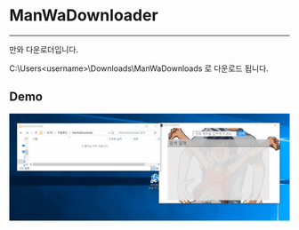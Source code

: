 # ManWaDownloader

----------

만와 다운로더입니다.

C:\Users\<username>\Downloads\ManWaDownloads 로 다운로드 됩니다.

## Demo ##

![](https://github.com/hyunR/ManWaDownloader/blob/master/demo.gif)
